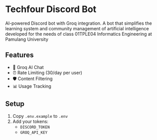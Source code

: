 # Techfour Discord Bot

AI-powered Discord bot with Groq integration.
A bot that simplifies the learning system and community management of artificial intelligence developed for the needs of class 01TPLE04 Informatics Engineering at Pamulang University
## Features
- 🤖 Groq AI Chat
- ⏰ Rate Limiting (30/day per user)
- 🛡️ Content Filtering
- 📊 Usage Tracking

## Setup
1. Copy `.env.example` to `.env`
2. Add your tokens:
   - `DISCORD_TOKEN`
   - `GROQ_API_KEY`
